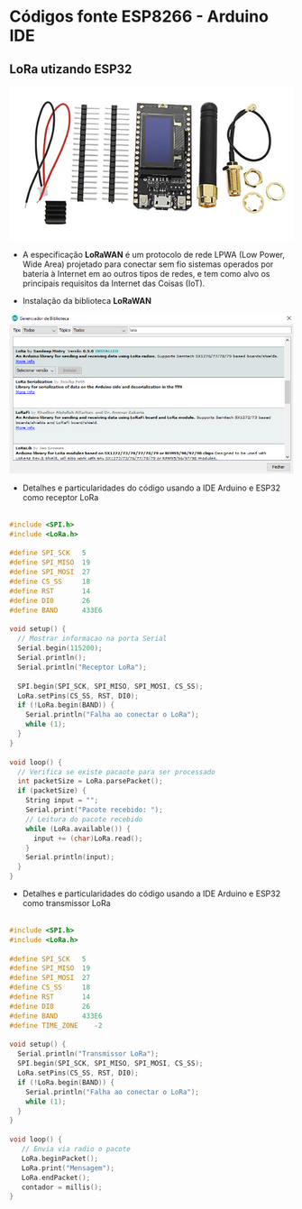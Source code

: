 # Códigos fonte ESP8266 - Arduino IDE

LoRa utizando ESP32
------

![ESP32-LoRa](../../../Imagens/ESP32-LoRa.png)

* A especificação **LoRaWAN** é um protocolo de rede LPWA (Low Power, Wide Area) projetado para conectar sem fio sistemas operados por bateria à Internet em ao outros tipos de redes, e tem como alvo os principais requisitos da Internet das Coisas (IoT).

* Instalação da biblioteca **LoRaWAN**

![Instalação IRremoteESP8266](../../../Imagens/LoRa.png)

* Detalhes e particularidades do código usando a IDE Arduino e ESP32 como receptor LoRa

```c++

#include <SPI.h>
#include <LoRa.h>

#define SPI_SCK   5
#define SPI_MISO  19
#define SPI_MOSI  27
#define CS_SS     18
#define RST       14
#define DI0       26
#define BAND      433E6

void setup() {
  // Mostrar informacao na porta Serial
  Serial.begin(115200);
  Serial.println();
  Serial.println("Receptor LoRa");

  SPI.begin(SPI_SCK, SPI_MISO, SPI_MOSI, CS_SS);
  LoRa.setPins(CS_SS, RST, DI0);
  if (!LoRa.begin(BAND)) {
    Serial.println("Falha ao conectar o LoRa");
    while (1);
  }
}

void loop() {
  // Verifica se existe pacaote para ser processado
  int packetSize = LoRa.parsePacket();
  if (packetSize) {
    String input = "";
    Serial.print("Pacote recebido: ");
    // Leitura do pacote recebido
    while (LoRa.available()) {
      input += (char)LoRa.read();
    }
    Serial.println(input);
  }
}

```

* Detalhes e particularidades do código usando a IDE Arduino e ESP32 como transmissor LoRa

```c++

#include <SPI.h>
#include <LoRa.h>

#define SPI_SCK   5
#define SPI_MISO  19
#define SPI_MOSI  27
#define CS_SS     18
#define RST       14
#define DI0       26
#define BAND      433E6
#define TIME_ZONE    -2

void setup() {
  Serial.println("Transmissor LoRa");
  SPI.begin(SPI_SCK, SPI_MISO, SPI_MOSI, CS_SS);
  LoRa.setPins(CS_SS, RST, DI0);
  if (!LoRa.begin(BAND)) {
    Serial.println("Falha ao conectar o LoRa");
    while (1);
  }
}

void loop() {
   // Envia via radio o pacote
   LoRa.beginPacket();
   LoRa.print("Mensagem");
   LoRa.endPacket();
   contador = millis();
}

```
